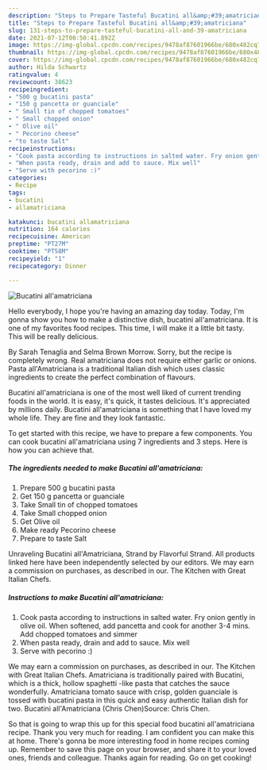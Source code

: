 ```yaml
---
description: "Steps to Prepare Tasteful Bucatini all&amp;#39;amatriciana"
title: "Steps to Prepare Tasteful Bucatini all&amp;#39;amatriciana"
slug: 131-steps-to-prepare-tasteful-bucatini-all-and-39-amatriciana
date: 2021-07-12T00:50:41.892Z
image: https://img-global.cpcdn.com/recipes/9478af87601966be/680x482cq70/bucatini-allamatriciana-recipe-main-photo.jpg
thumbnail: https://img-global.cpcdn.com/recipes/9478af87601966be/680x482cq70/bucatini-allamatriciana-recipe-main-photo.jpg
cover: https://img-global.cpcdn.com/recipes/9478af87601966be/680x482cq70/bucatini-allamatriciana-recipe-main-photo.jpg
author: Hilda Schwartz
ratingvalue: 4
reviewcount: 38623
recipeingredient:
- "500 g bucatini pasta"
- "150 g pancetta or guanciale"
- " Small tin of chopped tomatoes"
- " Small chopped onion"
- " Olive oil"
- " Pecorino cheese"
- "to taste Salt"
recipeinstructions:
- "Cook pasta according to instructions in salted water. Fry onion gently in olive oil. When softened, add pancetta and cook for another 3-4 mins. Add chopped tomatoes and simmer"
- "When pasta ready, drain and add to sauce. Mix well"
- "Serve with pecorino :)"
categories:
- Recipe
tags:
- bucatini
- allamatriciana

katakunci: bucatini allamatriciana 
nutrition: 164 calories
recipecuisine: American
preptime: "PT27M"
cooktime: "PT58M"
recipeyield: "1"
recipecategory: Dinner

---
```



![Bucatini all&#39;amatriciana](https://img-global.cpcdn.com/recipes/9478af87601966be/680x482cq70/bucatini-allamatriciana-recipe-main-photo.jpg)

Hello everybody, I hope you're having an amazing day today. Today, I'm gonna show you how to make a distinctive dish, bucatini all&#39;amatriciana. It is one of my favorites food recipes. This time, I will make it a little bit tasty. This will be really delicious.

By Sarah Tenaglia and Selma Brown Morrow. Sorry, but the recipe is completely wrong. Real amatriciana does not require either garlic or onions. Pasta all&#39;Amatriciana is a traditional Italian dish which uses classic ingredients to create the perfect combination of flavours.

Bucatini all&#39;amatriciana is one of the most well liked of current trending foods in the world. It is easy, it's quick, it tastes delicious. It's appreciated by millions daily. Bucatini all&#39;amatriciana is something that I have loved my whole life. They are fine and they look fantastic.


To get started with this recipe, we have to prepare a few components. You can cook bucatini all&#39;amatriciana using 7 ingredients and 3 steps. Here is how you can achieve that.

<!--inarticleads1-->

##### The ingredients needed to make Bucatini all&#39;amatriciana:

1. Prepare 500 g bucatini pasta
1. Get 150 g pancetta or guanciale
1. Take  Small tin of chopped tomatoes
1. Take  Small chopped onion
1. Get  Olive oil
1. Make ready  Pecorino cheese
1. Prepare to taste Salt


Unraveling Bucatini all&#39;Amatriciana, Strand by Flavorful Strand. All products linked here have been independently selected by our editors. We may earn a commission on purchases, as described in our. The Kitchen with Great Italian Chefs. 

<!--inarticleads2-->

##### Instructions to make Bucatini all&#39;amatriciana:

1. Cook pasta according to instructions in salted water. Fry onion gently in olive oil. When softened, add pancetta and cook for another 3-4 mins. Add chopped tomatoes and simmer
1. When pasta ready, drain and add to sauce. Mix well
1. Serve with pecorino :)


We may earn a commission on purchases, as described in our. The Kitchen with Great Italian Chefs. Amatriciana is traditionally paired with Bucatini, which is a thick, hollow spaghetti -like pasta that catches the sauce wonderfully. Amatriciana tomato sauce with crisp, golden guanciale is tossed with bucatini pasta in this quick and easy authentic Italian dish for two. Bucatini all&#39;Amatriciana (Chris Chen)Source: Chris Chen. 

So that is going to wrap this up for this special food bucatini all&#39;amatriciana recipe. Thank you very much for reading. I am confident you can make this at home. There's gonna be more interesting food in home recipes coming up. Remember to save this page on your browser, and share it to your loved ones, friends and colleague. Thanks again for reading. Go on get cooking!
